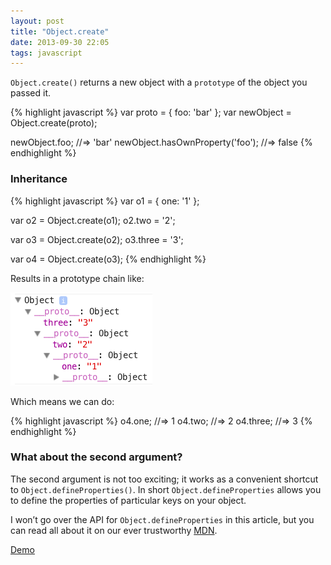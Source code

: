 ```yaml
---
layout: post
title: "Object.create"
date: 2013-09-30 22:05
tags: javascript
---
```

`Object.create()` returns a new object with a `prototype` of the object you passed it.

{% highlight javascript %}
var proto = { foo: 'bar' };
var newObject = Object.create(proto);

newObject.foo; //=> 'bar'
newObject.hasOwnProperty('foo'); //=> false
{% endhighlight %}

### Inheritance

{% highlight javascript %}
var o1 = { one: '1' };

var o2 = Object.create(o1);
o2.two = '2';

var o3 = Object.create(o2);
o3.three = '3';

var o4 = Object.create(o3);
{% endhighlight %}

Results in a prototype chain like:

![](/lib/images/object-create_image-1.png)

Which means we can do:

{% highlight javascript %}
o4.one; //=> 1
o4.two; //=> 2
o4.three; //=> 3
{% endhighlight %}

### What about the second argument?

The second argument is not too exciting; it works as a convenient shortcut to `Object.defineProperties()`. In short `Object.defineProperties` allows you to define the properties of particular keys on your object.

I won’t go over the API for `Object.defineProperties` in this article, but you can read all about it on our ever trustworthy [MDN](https://developer.mozilla.org/en-US/docs/Web/JavaScript/Reference/Global_Objects/Object/defineProperties).

<a class="button" href="http://jsbin.com/AduCiZA/1/edit?js,console">Demo</a>